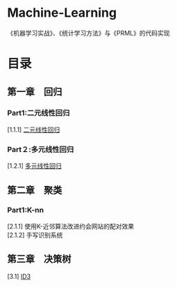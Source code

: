 # Machine-Learning
《机器学习实战》、《统计学习方法》与《PRML》的代码实现
# 目录
## 第一章　**回归**
### Part1:二元线性回归
[1.1.1] [二元线性回归](https://github.com/BIRlz/Machine-Learning/tree/master/LinearRegression/LinearRegressionWithMultiple)
### Part２:多元线性回归
[1.2.1] [多元线性回归](https://github.com/BIRlz/Machine-Learning/tree/master/LinearRegression/LinearRegressionWithFourEle)
## 第二章　**聚类**
### Part1:K-nn
[2.1.1] 使用K-近邻算法改进约会网站的配对效果 <br/>
[2.1.2] 手写识别系统
## 第三章　**决策树**
[3.1] [ID3](https://github.com/BIRlz/Machine-Learning/blob/master/decisionTree/ID3decisionTree.py)
